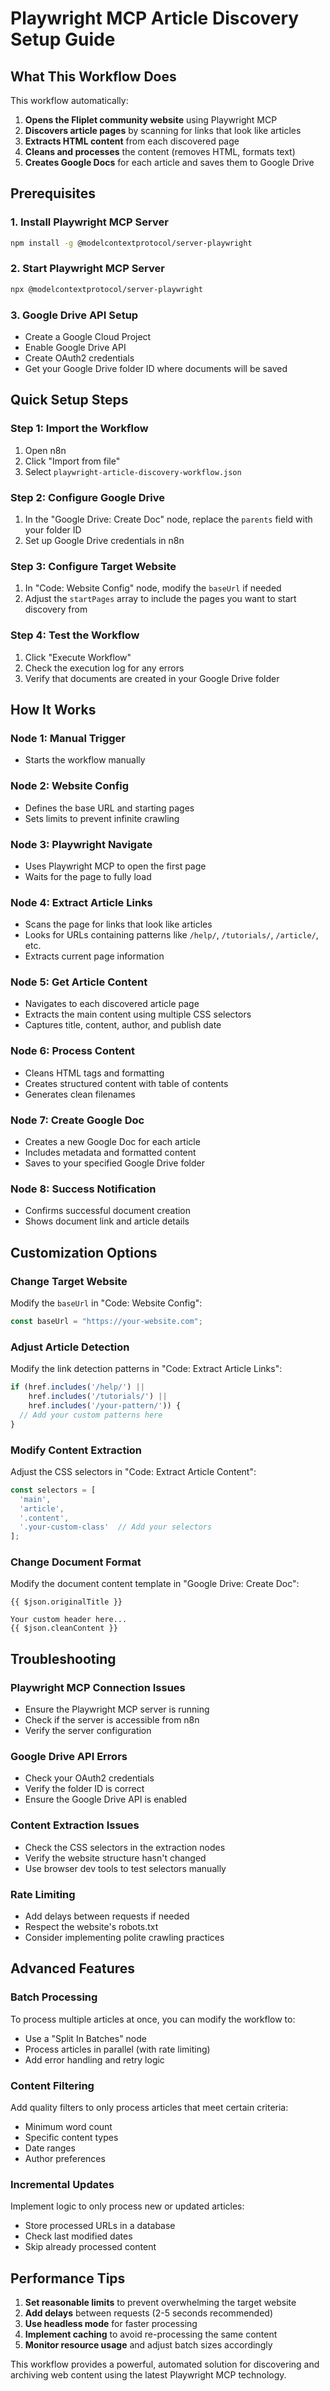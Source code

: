 # Playwright MCP Article Discovery Setup Guide

## What This Workflow Does

This workflow automatically:
1. **Opens the Fliplet community website** using Playwright MCP
2. **Discovers article pages** by scanning for links that look like articles
3. **Extracts HTML content** from each discovered page
4. **Cleans and processes** the content (removes HTML, formats text)
5. **Creates Google Docs** for each article and saves them to Google Drive

## Prerequisites

### 1. Install Playwright MCP Server
```bash
npm install -g @modelcontextprotocol/server-playwright
```

### 2. Start Playwright MCP Server
```bash
npx @modelcontextprotocol/server-playwright
```

### 3. Google Drive API Setup
- Create a Google Cloud Project
- Enable Google Drive API
- Create OAuth2 credentials
- Get your Google Drive folder ID where documents will be saved

## Quick Setup Steps

### Step 1: Import the Workflow
1. Open n8n
2. Click "Import from file"
3. Select `playwright-article-discovery-workflow.json`

### Step 2: Configure Google Drive
1. In the "Google Drive: Create Doc" node, replace the `parents` field with your folder ID
2. Set up Google Drive credentials in n8n

### Step 3: Configure Target Website
1. In "Code: Website Config" node, modify the `baseUrl` if needed
2. Adjust the `startPages` array to include the pages you want to start discovery from

### Step 4: Test the Workflow
1. Click "Execute Workflow"
2. Check the execution log for any errors
3. Verify that documents are created in your Google Drive folder

## How It Works

### Node 1: Manual Trigger
- Starts the workflow manually

### Node 2: Website Config
- Defines the base URL and starting pages
- Sets limits to prevent infinite crawling

### Node 3: Playwright Navigate
- Uses Playwright MCP to open the first page
- Waits for the page to fully load

### Node 4: Extract Article Links
- Scans the page for links that look like articles
- Looks for URLs containing patterns like `/help/`, `/tutorials/`, `/article/`, etc.
- Extracts current page information

### Node 5: Get Article Content
- Navigates to each discovered article page
- Extracts the main content using multiple CSS selectors
- Captures title, content, author, and publish date

### Node 6: Process Content
- Cleans HTML tags and formatting
- Creates structured content with table of contents
- Generates clean filenames

### Node 7: Create Google Doc
- Creates a new Google Doc for each article
- Includes metadata and formatted content
- Saves to your specified Google Drive folder

### Node 8: Success Notification
- Confirms successful document creation
- Shows document link and article details

## Customization Options

### Change Target Website
Modify the `baseUrl` in "Code: Website Config":
```javascript
const baseUrl = "https://your-website.com";
```

### Adjust Article Detection
Modify the link detection patterns in "Code: Extract Article Links":
```javascript
if (href.includes('/help/') || 
    href.includes('/tutorials/') || 
    href.includes('/your-pattern/')) {
  // Add your custom patterns here
}
```

### Modify Content Extraction
Adjust the CSS selectors in "Code: Extract Article Content":
```javascript
const selectors = [
  'main', 
  'article', 
  '.content',
  '.your-custom-class'  // Add your selectors
];
```

### Change Document Format
Modify the document content template in "Google Drive: Create Doc":
```
{{ $json.originalTitle }}

Your custom header here...
{{ $json.cleanContent }}
```

## Troubleshooting

### Playwright MCP Connection Issues
- Ensure the Playwright MCP server is running
- Check if the server is accessible from n8n
- Verify the server configuration

### Google Drive API Errors
- Check your OAuth2 credentials
- Verify the folder ID is correct
- Ensure the Google Drive API is enabled

### Content Extraction Issues
- Check the CSS selectors in the extraction nodes
- Verify the website structure hasn't changed
- Use browser dev tools to test selectors manually

### Rate Limiting
- Add delays between requests if needed
- Respect the website's robots.txt
- Consider implementing polite crawling practices

## Advanced Features

### Batch Processing
To process multiple articles at once, you can modify the workflow to:
- Use a "Split In Batches" node
- Process articles in parallel (with rate limiting)
- Add error handling and retry logic

### Content Filtering
Add quality filters to only process articles that meet certain criteria:
- Minimum word count
- Specific content types
- Date ranges
- Author preferences

### Incremental Updates
Implement logic to only process new or updated articles:
- Store processed URLs in a database
- Check last modified dates
- Skip already processed content

## Performance Tips

1. **Set reasonable limits** to prevent overwhelming the target website
2. **Add delays** between requests (2-5 seconds recommended)
3. **Use headless mode** for faster processing
4. **Implement caching** to avoid re-processing the same content
5. **Monitor resource usage** and adjust batch sizes accordingly

This workflow provides a powerful, automated solution for discovering and archiving web content using the latest Playwright MCP technology.
